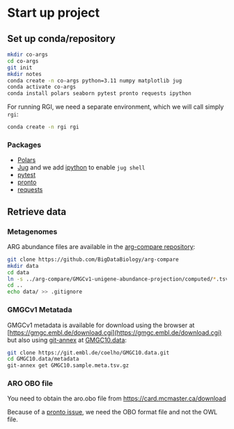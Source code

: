 # Start up project

## Set up conda/repository

```bash
mkdir co-args
cd co-args
git init 
mkdir notes
conda create -n co-args python=3.11 numpy matplotlib jug
conda activate co-args
conda install polars seaborn pytest pronto requests ipython
```

For running RGI, we need a separate environment, which we will call simply `rgi`:

```bash
conda create -n rgi rgi
```

### Packages

- [Polars](https://pola.rs/)
- [Jug](https://jug.rtfd.io/) and we add [ipython](https://ipython.org/) to enable `jug shell`
- [pytest](https://pytest.org/)
- [pronto](https://pronto.readthedocs.io/)
- [requests](https://requests.readthedocs.io/)

## Retrieve data

### Metagenomes

ARG abundance files are available in the [arg-compare repository](https://github.com/BigDataBiology/arg-compare):

```bash
git clone https://github.com/BigDataBiology/arg-compare
mkdir data
cd data
ln -s ../arg-compare/GMGCv1-unigene-abundance-projection/computed/*.tsv.xz .
cd ..
echo data/ >> .gitignore
```

### GMGCv1 Metatada

GMGCv1 metadata is available for download using the browser at
[https://gmgc.embl.de/download.cgi](https://gmgc.embl.de/download.cgi) but also
using [git-annex](https://git-annex.branchable.com/) at
[GMGC10.data](https://git.embl.de/coelho/GMGC10.data):

```bash
git clone https://git.embl.de/coelho/GMGC10.data.git
cd GMGC10.data/metadata
git-annex get GMGC10.sample.meta.tsv.gz
```

### ARO OBO file

You need to obtain the aro.obo file from https://card.mcmaster.ca/download

Because of a [pronto issue](https://github.com/althonos/pronto/issues/140), we need the OBO format file and not the OWL file.
